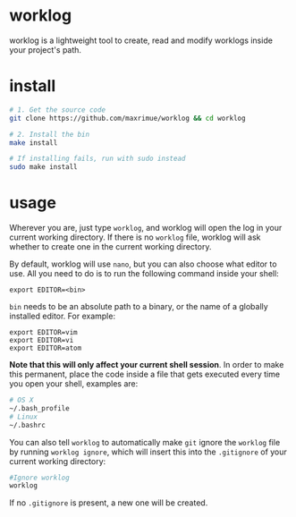 # worklog
worklog is a lightweight tool to create, read and modify worklogs inside
your project's path.

# install
```bash
# 1. Get the source code
git clone https://github.com/maxrimue/worklog && cd worklog

# 2. Install the bin
make install

# If installing fails, run with sudo instead
sudo make install
```

# usage
Wherever you are, just type `worklog`, and worklog will open the log
in your current working directory. If there is no `worklog` file, worklog will ask whether to create one in the current working directory.

By default, worklog will use `nano`, but you can also choose what editor to use. All you need to do is to run the following command inside your shell:
```
export EDITOR=<bin>
```
`bin` needs to be an absolute path to a binary, or the name of a globally installed editor. For example:
```
export EDITOR=vim
export EDITOR=vi
export EDITOR=atom
```
**Note that this will only affect your current shell session**. In order to make this permanent, place the code inside a file that gets executed every time you open your shell, examples are:
```bash
# OS X
~/.bash_profile
# Linux
~/.bashrc
```

You can also tell `worklog` to automatically make `git` ignore the `worklog` file by running `worklog ignore`, which will insert this into the `.gitignore` of your current working directory:
```bash
#Ignore worklog
worklog
```
If no `.gitignore` is present, a new one will be created.
